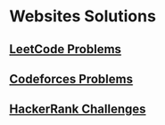 
# Websites Solutions

## [LeetCode Problems](LeetCode/README.md)

## [Codeforces Problems](Codeforces/README.md)

## [HackerRank Challenges](HackerRank/README.md)